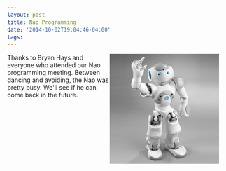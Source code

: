 ```yaml
---
layout: post
title: Nao Programming
date: '2014-10-02T19:04:46-04:00'
tags:
---
```

<div style="float:right; padding-right:20px"><img src="/assets/nao-robot.jpg" style="width: 250px" alt="Bartholomew" /></div>

Thanks to Bryan Hays and everyone who attended our Nao programming meeting.
Between dancing and avoiding, the Nao was pretty busy. We'll see if he can
come back in the future.

<p style="clear:both">&nbsp;</p>
